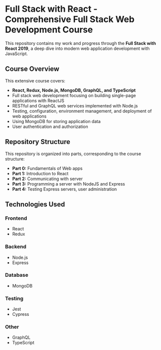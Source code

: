 # Full Stack with React - Comprehensive Full Stack Web Development Course

This repository contains my work and progress through the **Full Stack with React 2019**, a deep dive into modern web application development with JavaScript.

## Course Overview

This extensive course covers:

- **React, Redux, Node.js, MongoDB, GraphQL, and TypeScript**
- Full stack web development focusing on building single-page applications with ReactJS
- RESTful and GraphQL web services implemented with Node.js
- Testing, configuration, environment management, and deployment of web applications
- Using MongoDB for storing application data
- User authentication and authorization

## Repository Structure

This repository is organized into parts, corresponding to the course structure:

- **Part 0:** Fundamentals of Web apps
- **Part 1:** Introduction to React
- **Part 2:** Communicating with server
- **Part 3:** Programming a server with NodeJS and Express
- **Part 4:** Testing Express servers, user administration
  
## Technologies Used

### Frontend
- React
- Redux

### Backend
- Node.js
- Express

### Database
- MongoDB

### Testing
- Jest
- Cypress

### Other
- GraphQL
- TypeScript
